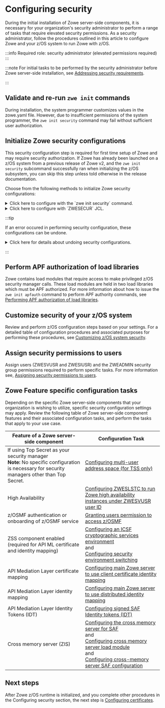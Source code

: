 # Configuring security 

During the initial installation of Zowe server-side components, it is necessary for your organization's security administrator to perform a range of tasks that require elevated security permissions. As a security administrator, follow the procedures outlined in this article to configure Zowe and your z/OS system to run Zowe with z/OS.

:::info Required role: security administrator (elevated permissions required)
:::

:::note
For initial tasks to be performed by the security administrator before Zowe server-side installation, see [Addressing security requirements](./address-security-requirements.md).

:::

## Validate and re-run `zwe init` commands

During installation, the system programmer customizes values in the zowe.yaml file. However, due to insufficient permissions of the system programmer, the `zwe init security` command may fail without sufficient user authorization. 

## Initialize Zowe security configurations

This security configuration step is required for first time setup of Zowe and may require security authorization. If Zowe has already been launched on a z/OS system from a previous release of Zowe v2, and the `zwe init security` subcommand successfully ran when initializing the z/OS subsystem, you can skip this step unless told otherwise in the release documentation.

Choose from the following methods to initialize Zowe security configurations:

<details>
<summary>Click here to configure with the `zwe init security` command.</summary>

**Configure with `zwe init security` command**

The `zwe init security` command reads data from `zowe.yaml` and constructs a JCL member using `ZWESECUR` as a template which is then submitted. This is a convenience step to assist with driving Zowe configuration through a pipeline or when you prefer to use USS commands rather than directly edit and customize JCL members.

:::note
If you do not have permissions to update your security configurations, use the `security-dry-run` described in the following tip. We recommend you inform your security administrator to review the `ZWESECUR` job content.
:::

:::tip

To avoid having to run the `init security` command, you can specify the parameter `--security-dry-run`. This parameter enables you to construct a JCL member containing the security commmands without running the member. This is useful for previewing commands and can also be used to copy and paste commands into a TSO command prompt for step by step manual execution. 

**Example:**

```
#>zwe init security -c ./zowe.yaml --security-dry-run
-------------------------------------------------------------------------------
>> Run Zowe security configurations

Modify ZWESECUR
- IBMUSER.ZWEV2.CUST.JCLLIB(ZW134428) is prepared

Dry-run mode, security setup is NOT performed on the system.
Please submit IBMUSER.ZWEV2.CUST.JCLLIB(ZW134428) manually.
>> Zowe security configurations are applied successfully.

#>
```
:::

</details>

<!-- Validate is the following section should be removed -->

<details>
<summary>Click here to configure with `ZWESECUR` JCL.<!-- Validate if this method should be removed --> </summary>
 

**Configure with `ZWESECUR` JCL**

An alternative to using `zwe init security` is to prepare a JCL member to configure the z/OS system, and edit `ZWESECUR` to make changes.  

The JCL allows you to vary which security manager you use by setting the _PRODUCT_ variable to be one of the following ESMs:
* `RACF`
* `ACF2`
* `TSS`.  

**Example:**
```
//         SET PRODUCT=RACF          * RACF, ACF2, or TSS
```

If `ZWESECUR` encounters an error or a step that has already been performed, it continues to the end, so it can be run repeatedly in a scenario such as a pipeline automating the configuration of a z/OS environment for Zowe installation.  

:::info Important
It is expected that your security administrator will be required to review, edit where necessary, and either execute `ZWESECUR` as a single job, or execute individual TSO commands to complete the security configuration of a z/OS system in preparation for installing and running Zowe.
:::

The following video shows how to locate the `ZWESECUR` JCL member and execute it.

<iframe class="embed-responsive-item" id="youtubeplayer" title="Zowe ZWESECUR configure system for security (one-time)" type="text/html" width="640" height="390" src="https://www.youtube.com/embed/-7PZFVESitI" frameborder="0" webkitallowfullscreen="true" mozallowfullscreen="true" allowfullscreen="true"> </iframe>

</details>

<!-- Validate if the following section should be revised or removed -->
:::tip

If an error occured in performing security configuration, these configurations can be undone. 
<details>
<summary>Click here for details about undoing security configurations.</summary>


To undo all of the z/OS security configuration steps performed by the JCL member `ZWESECUR`, use the reverse member `ZWENOSEC`. This member contains steps that reverse steps performed by `ZWESECUR`.  This is useful in the following situations: 

- You are configuring z/OS systems as part of a build pipeline that you want to undo, and redo configuration and installation of Zowe using automation.
- You configured a z/OS system for Zowe that you no longer want to use, and you prefer to delete the Zowe user IDs and undo the security configuration settings rather than leave them enabled.  

If you run `ZWENOSEC` on a z/OS system, it is necessary to rerun `ZWESECUR` to reinitialize the z/OS security configuration. Zowe cannot be run until `ZWESECUR` is rerun. 

</details>

:::

## Perform APF authorization of load libraries

Zowe contains load modules that require access to make privileged z/OS security manager calls. These load modules are held in two load libraries which must be APF authorized. For more information about how to issue the `zwe init apfauth` command to perform APF authority commands, see [Performing APF authorization of load libraries](./apf-authorize-load-library.md).

## Customize security of your z/OS system

Review and perform z/OS configuration steps based on your settings. For a detailed table of configuration procedures and associated purposes for performing these procedures, see [Customizing z/OS system security](./configure-zos-system.md).

## Assign security permissions to users

Assign users (ZWESVUSR and ZWESIUSR) and the ZWEADMIN security group permissions required to perform specific tasks. For more information see, [Assigning security permissions to users](./assign-security-permissions-to-users.md).

## Zowe Feature specific configuration tasks

Depending on the specific Zowe server-side components that your organization is wishing to utilize, specific security configuration settings may apply. Review the following table of Zowe server-side component features and their associated configuration tasks, and perform the tasks that apply to your use case.

| Feature of a Zowe server-side component                                                                                                         | Configuration Task                                                                                                                                                                                                                                                                                                                                                         | 
|-------------------------------------------------------------------------------------------------------------------------------------------------|----------------------------------------------------------------------------------------------------------------------------------------------------------------------------------------------------------------------------------------------------------------------------------------------------------------------------------------------------------------------------| 
| If using Top Secret as your security manager <br/>**Note:** No specific configuration is necessary for security managers other than Top Secret. | [Configuring multi-user address space (for TSS only)](./configure-zos-system.md#configure-multi-user-address-space-for-tss-only)                                                                                                                                                                                                                               |                                   
| High Availability                                                                                                                               | [Configuring ZWESLSTC to run Zowe high availability instances under ZWESVUSR user ID](./configure-zos-system.md#configure-zweslstc-to-run-zowe-high-availability-instances-under-zwesvusr-user-id)                                                                                                                                                             |
| z/OSMF authentication or onboarding of z/OSMF service                                                                                           | [Granting users permission to access z/OSMF](./assign-security-permissions-to-users/#granting-users-permission-to-access-zosmf)                                                                                                                                                                                                                                                                                 |
| ZSS component enabled (required for API ML certificate and identity mapping)                                                                    | [Configuring an ICSF cryptographic services environment](./configure-zos-system.md#configure-an-icsf-cryptographic-services-environment) <br />and<br /> [Configuring security environment switching](./configure-zos-system.md#configure-security-environment-switching)                                                                          |
| API Mediation Layer certificate mapping                                                                                                         | [Configuring main Zowe server to use client certificate identity mapping](./configure-zos-system.md#configure-main-zowe-server-to-use-client-certificate-identity-mapping)                                                                                                                                                                                     |
| API Mediation Layer identity mapping                                                                                                            | [Configuring main Zowe server to use distributed identity mapping](./configure-zos-system.md#configure-main-zowe-server-to-use-distributed-identity-mapping)                                                                                                                                                                                                   |
| API Mediation Layer Identity Tokens (IDT)                                                                                                       | [Configuring signed SAF Identity tokens (IDT)](./configure-zos-system.md#configure-signed-saf-identity-tokens-idt)                                                                                                                                                                                                                                             |
| Cross memory server (ZIS)                                                                                                                       | [Configuring the cross memory server for SAF](../user-guide/configure-zos-system.md#configure-the-cross-memory-server-for-saf)<br />and<br />[Configuring cross memory server load module](../user-guide/configure-xmem-server.md#load-module)<br />and<br />[Configuring cross-memory server SAF configuration](./configure-xmem-server.md#saf-configuration) |


## Next steps

After Zowe z/OS runtime is initialized, and you complete other procedures in the Configuring security section, the next step is [Configuring certificates](./configure-certificates.md).
